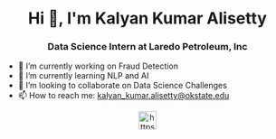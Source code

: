 <h1 align="center"> Hi 👋, I'm Kalyan Kumar Alisetty</h1>

<h3 align="center"> Data Science Intern at Laredo Petroleum, Inc  </h3>



- 🔭 I’m currently working on Fraud Detection
- 🌱 I’m currently learning NLP and AI
- 👯 I’m looking to collaborate on Data Science Challenges
- 📫 How to reach me: kalyan_kumar.alisetty@okstate.edu

<p align="center">
<a href="https://www.linkedin.com/in/kalyankumaralisetty/" target="blank"><img align="center" src="https://img.icons8.com/color/48/000000/linkedin.png" alt="https://www.linkedin.com/in/kalyankumaralisetty/" height="32" width="32" /></a>
</p>
